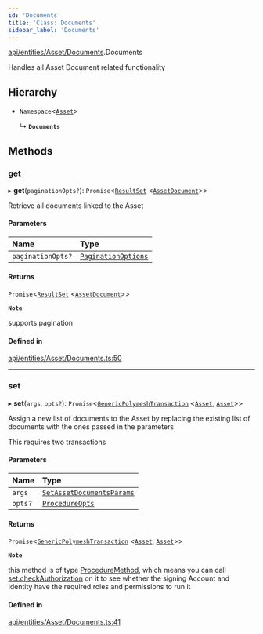 ```yaml
---
id: 'Documents'
title: 'Class: Documents'
sidebar_label: 'Documents'
---
```


[api/entities/Asset/Documents](../../../../../modules/API/Entities/Asset/Documents/Documents.md).Documents

Handles all Asset Document related functionality

## Hierarchy

- `Namespace`\<[`Asset`](../Asset.md)\>

  ↳ **`Documents`**

## Methods

### get

▸ **get**(`paginationOpts?`): `Promise`\<[`ResultSet`](../../../../../interfaces/Types/ResultSet/ResultSet.md) \<[`AssetDocument`](../../../../../interfaces/Types/AssetDocument/AssetDocument.md)\>\>

Retrieve all documents linked to the Asset

#### Parameters

| Name              | Type                                                                                          |
| :---------------- | :-------------------------------------------------------------------------------------------- |
| `paginationOpts?` | [`PaginationOptions`](../../../../../interfaces/Types/PaginationOptions/PaginationOptions.md) |

#### Returns

`Promise`\<[`ResultSet`](../../../../../interfaces/Types/ResultSet/ResultSet.md) \<[`AssetDocument`](../../../../../interfaces/Types/AssetDocument/AssetDocument.md)\>\>

**`Note`**

supports pagination

#### Defined in

[api/entities/Asset/Documents.ts:50](https://github.com/PolymeshAssociation/polymesh-sdk/blob/2d3ac2aea/src/api/entities/Asset/Documents.ts#L50)

---

### set

▸ **set**(`args`, `opts?`): `Promise`\<[`GenericPolymeshTransaction`](../../../../../modules/Types/Types.md#genericpolymeshtransaction) \<[`Asset`](../Asset.md), [`Asset`](../Asset.md)\>\>

Assign a new list of documents to the Asset by replacing the existing list of documents with the ones passed in the parameters

This requires two transactions

#### Parameters

| Name    | Type                                                                                                                           |
| :------ | :----------------------------------------------------------------------------------------------------------------------------- |
| `args`  | [`SetAssetDocumentsParams`](../../../../../interfaces/API/Procedures/Types/SetAssetDocumentsParams/SetAssetDocumentsParams.md) |
| `opts?` | [`ProcedureOpts`](../../../../../interfaces/Types/ProcedureOpts/ProcedureOpts.md)                                              |

#### Returns

`Promise`\<[`GenericPolymeshTransaction`](../../../../../modules/Types/Types.md#genericpolymeshtransaction) \<[`Asset`](../Asset.md), [`Asset`](../Asset.md)\>\>

**`Note`**

this method is of type [ProcedureMethod](../../../../../interfaces/Types/ProcedureMethod/ProcedureMethod.md), which means you can call [set.checkAuthorization](../../../../../interfaces/Types/ProcedureMethod/ProcedureMethod.md#checkauthorization)
on it to see whether the signing Account and Identity have the required roles and permissions to run it

#### Defined in

[api/entities/Asset/Documents.ts:41](https://github.com/PolymeshAssociation/polymesh-sdk/blob/2d3ac2aea/src/api/entities/Asset/Documents.ts#L41)

